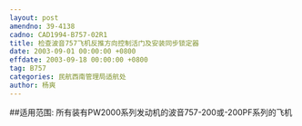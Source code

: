 ```yaml
---
layout: post
amendno: 39-4138
cadno: CAD1994-B757-02R1
title: 检查波音757飞机反推方向控制活门及安装同步锁定器
date: 2003-09-01 00:00:00 +0800
effdate: 2003-09-18 00:00:00 +0800
tag: B757
categories: 民航西南管理局适航处
author: 杨爽
---
```


##适用范围:
所有装有PW2000系列发动机的波音757-200或-200PF系列的飞机

